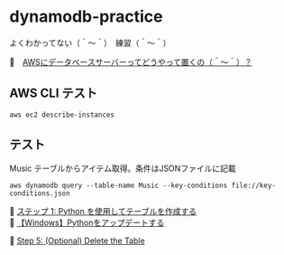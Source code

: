 # dynamodb-practice

よくわかってない（＾～＾）　練習（＾～＾）

📖　[AWSにデータベースサーバーってどうやって置くの（＾～＾）？](https://crieit.net/drafts/61890804402ea)  

## AWS CLI テスト

```shell
aws ec2 describe-instances
```

## テスト

Music テーブルからアイテム取得。条件はJSONファイルに記載

```shell
aws dynamodb query --table-name Music --key-conditions file://key-conditions.json
```

📖 [ステップ 1: Python を使用してテーブルを作成する](https://docs.aws.amazon.com/ja_jp/amazondynamodb/latest/developerguide/GettingStarted.Python.01.html)  
📖 [【Windows】Pythonをアップデートする](https://www.suzu6.net/posts/224-python-windows-update/)  

📖 [Step 5: (Optional) Delete the Table](https://docs.aws.amazon.com/amazondynamodb/latest/developerguide/GettingStarted.Python.05.html)  
